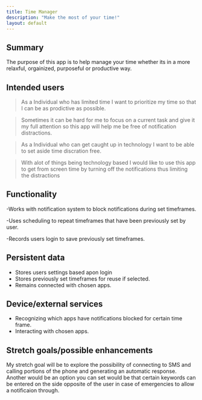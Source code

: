 ```yaml
---
title: Time Manager
description: "Make the most of your time!"
layout: default
---
```


## Summary

The purpose of this app is to help manage your time whether its in a more relaxful, orgainized, purposeful or productive way.

## Intended users



> As a Individual who has limited time I want to prioritize my time so that I can be as prodictive as possible.


  >Sometimes it can be hard for me to focus on a current task and give it my full attention so this app will help me be free of notification distractions.



> As a Individual who can get caught up in technology I want to be able to set aside time discration free.


  >With alot of things being technology based I would like to use this app to get from screen time by turning off the notifications thus limiting the distractions


## Functionality

-Works with notification system to block notifications during set timeframes.

-Uses scheduling to repeat timeframes that have been previously set by user.

-Records users login to save previously set timeframes.
## Persistent data

- Stores users settings based apon login
- Stores previously set timeframes for reuse if selected.
- Remains connected with chosen apps.
    
## Device/external services

- Recognizing which apps have notifications blocked for certain time frame.
- Interacting with chosen apps.

## Stretch goals/possible enhancements 

My stretch goal will be to explore the possibility of connecting to SMS and calling portions of the phone and generating an automatic response. Another would be an option you can set would be that certain keywords can be entered on the side opposite of the user in case of emergencies to allow a notificaion through.